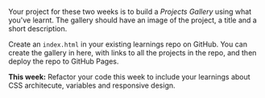Your project for these two weeks is to build a _Projects Gallery_ using what you've learnt. The gallery should have an image of the project, a title and a short description.

Create an `index.html` in your existing learnings repo on GitHub. You can create the gallery in here, with links to all the projects in the repo, and then deploy the repo to GitHub Pages.

**This week:** Refactor your code this week to include your learnings about CSS architecute, variables and responsive design.
